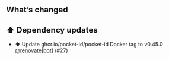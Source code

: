 ## What’s changed

## ⬆️ Dependency updates

- ⬆️ Update ghcr.io/pocket-id/pocket-id Docker tag to v0.45.0 @[renovate[bot]](https://github.com/apps/renovate) (#27)
